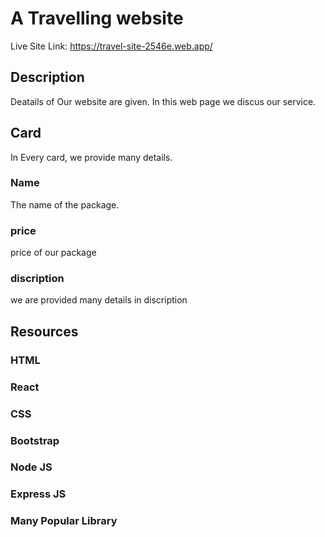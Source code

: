 # A Travelling website

Live Site Link: https://travel-site-2546e.web.app/

## Description

Deatails of Our website are given. In this web page we discus our service.

## Card

In Every card, we provide many details.

### Name

The name of the package.


### price

price of our package

### discription

we are provided many details in discription


## Resources

### HTML

### React

### CSS

### Bootstrap

### Node JS

### Express JS

### Many Popular Library
